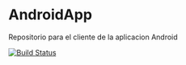 # AndroidApp
Repositorio para el cliente de la aplicacion Android

[![Build Status](https://travis-ci.org/taller2fiubafedmanmatsan/AndroidApp.svg?branch=master)](https://travis-ci.org/taller2fiubafedmanmatsan/AndroidApp)
